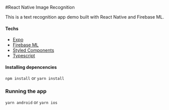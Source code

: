 #React Native Image Recognition

This is a text recognition app demo built with React Native and Firebase ML.

#### Techs

- [Expo](https://expo.io/)
- [Firebase ML](https://firebase.google.com/)
- [Styled Components](https://styled-components.com/)
- [Typescript](https://www.typescriptlang.org/)

#### Installing depencencies
`npm install` or `yarn install`

### Running the app
`yarn android` or `yarn ios`
